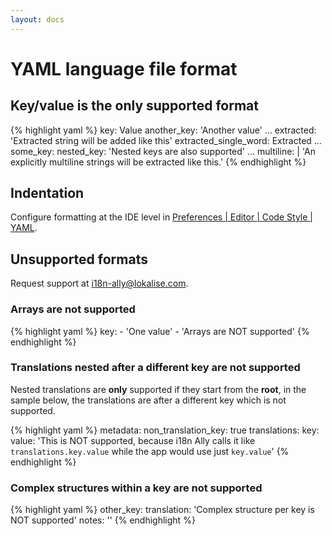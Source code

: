 ```yaml
---
layout: docs
---
```


# YAML language file format

## Key/value is the only supported format

{% highlight yaml %}
key: Value
another_key: 'Another value'
...
extracted: 'Extracted string will be added like this'
extracted_single_word: Extracted
...
some_key:
    nested_key: 'Nested keys are also supported'
...
multiline: |
    'An explicitly multiline strings
    will be extracted like this.'
{% endhighlight %}

## Indentation

Configure formatting at the IDE level in <a href="phpstorm://settings?name=Editor--Code+Style--YAML">Preferences | Editor | Code Style | YAML</a>.

## Unsupported formats

Request support at <a href="mailto:i18n-ally@lokalise.com">i18n-ally@lokalise.com</a>.

### Arrays are not supported

{% highlight yaml %}
key:
    - 'One value'
    - 'Arrays are NOT supported'
{% endhighlight %}

### Translations nested after a different key are not supported

Nested translations are **only** supported if they start from the **root**, in the sample below, the translations are
after a different key which is not supported.

{% highlight yaml %}
metadata:
    non_translation_key: true
translations:
    key:
        value: 'This is NOT supported, because i18n Ally calls it like `translations.key.value` while the app would use just `key.value`'
{% endhighlight %}

### Complex structures within a key are not supported

{% highlight yaml %}
other_key:
    translation: 'Complex structure per key is NOT supported'
    notes: ''
{% endhighlight %}


